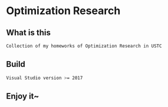 # Optimization Research

## What is this

```bash
Collection of my homeworks of Optimization Research in USTC
```

## Build

```bash
Visual Studio version >= 2017
```

## Enjoy it~

